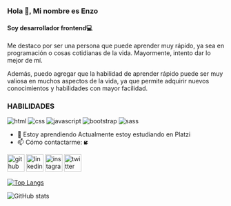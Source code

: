 ### Hola 👋, Mi nombre es Enzo
#### Soy desarrollador frontend💻

Me destaco por ser una persona que puede aprender muy rápido, ya sea en programación o cosas cotidianas de la vida. Mayormente, intento dar lo mejor de mí. 

Además, puedo agregar que la habilidad de aprender rápido puede ser muy valiosa en muchos aspectos de la vida, ya que permite adquirir nuevos conocimientos y habilidades con mayor facilidad.

### HABILIDADES

![html](https://img.shields.io/badge/HTML-ff4d4d?style=for-the-badge&logo=appveyor=html&logoColor=white&labelColor=101010) ![css](https://img.shields.io/badge/CSS-4d7aff?style=for-the-badge&logo=appveyor=html&logoColor=white&labelColor=101010) ![javascript](https://img.shields.io/badge/JAVASCRIPT-ffff00?style=for-the-badge&logo=appveyor=html&logoColor=white&labelColor=101010) ![bootstrap](https://img.shields.io/badge/BOOTSTRAP-8a2be2?style=for-the-badge&logo=appveyor=html&logoColor=white&labelColor=101010) ![sass](https://img.shields.io/badge/SASS-ff6680?style=for-the-badge&logo=appveyor=html&logoColor=white&labelColor=101010)


- 🌱 Estoy aprendiendo Actualmente estoy estudiando en Platzi 
- 📫 Cómo contactarme: **🡿** 

[<img src='https://cdn.jsdelivr.net/npm/simple-icons@3.0.1/icons/github.svg' alt='github' height='40'>](https://github.com/1Yuk)  [<img src='https://cdn.jsdelivr.net/npm/simple-icons@3.0.1/icons/linkedin.svg' alt='linkedin' height='40'>](https://www.linkedin.com/in/enzo-mansilla-714276257//)  [<img src='https://cdn.jsdelivr.net/npm/simple-icons@3.0.1/icons/instagram.svg' alt='instagram' height='40'>](https://www.instagram.com/enzokxz//)  [<img src='https://cdn.jsdelivr.net/npm/simple-icons@3.0.1/icons/twitter.svg' alt='twitter' height='40'>](https://twitter.com/Yuukh_)  

[![Top Langs](https://github-readme-stats.vercel.app/api/top-langs/?username=1Yuk)](https://github.com/anuraghazra/github-readme-stats)

![GitHub stats](https://github-readme-stats.vercel.app/api?username=1Yuk&show_icons=true)  

